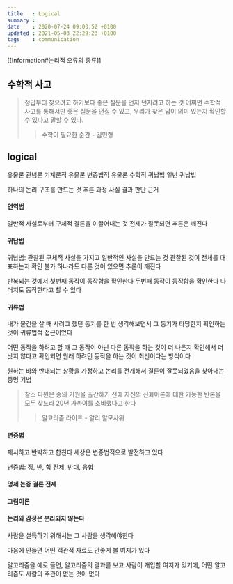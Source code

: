 ```yaml
---
title   : Logical
summary :
date    : 2020-07-24 09:03:52 +0100
updated : 2021-05-03 22:29:23 +0100
tags    : communication
---
```


[[Information#논리적 오류의 종류]]

## 수학적 사고
> 정답부터 찾으려고 하기보다 좋은 질문을 먼저 던지려고 하는 것
어쩌면 수학적 사고를 통해서만 좋은 질문을 던질 수 있고, 우리가 찾은 답이 의미
있는지 확인할 수 있다고 말할 수 있다.
>> 수학이 필요한 순간 - 김민형

## logical
유물론 관념론
기계론적 유물론
변증법적 유물론
수학적 귀납법
일반 귀납법

하나의 논리 구조를 만드는 것
추론 과정 사실 결과 판단 근거

#### 연역법
일반적 사실로부터 구체적 결론을 이끌어내는 것
전제가 잘못되면 추론은 깨진다


#### 귀납법
귀납법: 관찰된 구체적 사실을 가지고 일반적인 사실을 만드는 것
관찰된 것이 전체를 대표하는지 확인 불가
하나라도 다른 것이 있으면 추론이 깨진다

반복되는 것에서
첫번째 동작이 동작함을 확인한다
두번째 동작이 동작함을 확인한다
나머지도 동작한다고 할 수 있다

#### 귀류법
내가 물건을 살 때 사려고 했던 동기를 한 번 생각해보면서 그 동기가 타당한지 확인하는 것이 귀류법적 접근이었다

어떤 동작을 하려고 할 때 그 동작이 아닌 다른 동작을 하는 것이 더 나은지 확인해서 더 낫지 않다고 확인되면 원래 하려던 동작을 하는 것이 최선이다는 방식이다

원하는 바와 반대되는 상황을 가정하고 논리를 전개해서 결론이 잘못되었음을 찾아내는 증명 기법

> 찰스 다윈은 종의 기원을 출간하기 전에 자신의 진화이론에 대한 가능한 반론을 모두
> 찾느라 20년 가까이를 소비했다고 한다
>> 알고리즘 라이프 - 알리 알모사위

#### 변증법
제시하고 반박하고 합친다
세상은 변증법적으로 발전하고 있다

변증법: 정, 반, 합
전제, 반대, 융합

#### 명제 논증 결론 전제

#### 그림이론

#### 논리와 감정은 분리되지 않는다
사람을 설득하기 위해서는 그 사람을 생각해야한다

마음에 안들면 어떤 객관적 자료도 안좋게 볼 여지가 있다

알고리즘을 예로 들면, 알고리즘의 결과를 보고 사람이 개입할 여지가 있기에, 어떤 알고리즘도 사람의 주관이 없는 것이 없다
